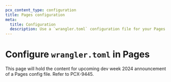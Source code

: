 ```yaml
---
pcx_content_type: configuration
title: Pages configuration
meta:
  title: Configuration
  description: Use a `wrangler.toml` configuration file for your Pages project.
---
```


# Configure `wrangler.toml` in Pages

This page will hold the content for upcoming dev week 2024 announcement of a Pages config file. Refer to PCX-9445.